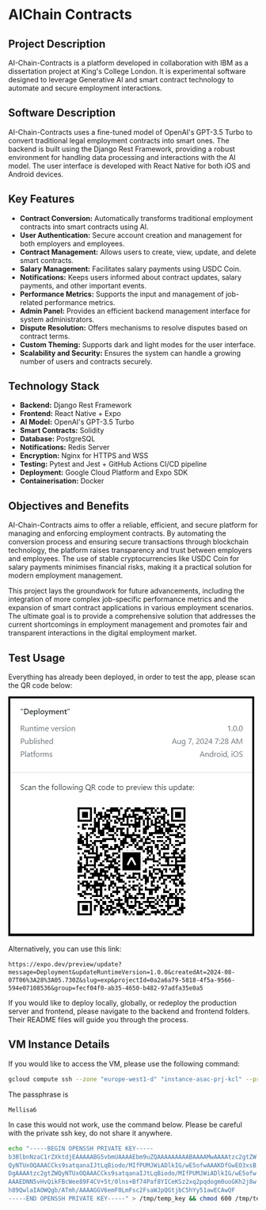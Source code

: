 # AIChain Contracts

## Project Description

AI-Chain-Contracts is a platform developed in collaboration with IBM as a dissertation project at King's College London. It is experimental software designed to leverage Generative AI and smart contract technology to automate and secure employment interactions.

## Software Description

AI-Chain-Contracts uses a fine-tuned model of OpenAI's GPT-3.5 Turbo to convert traditional legal employment contracts into smart ones. The backend is built using the Django Rest Framework, providing a robust environment for handling data processing and interactions with the AI model. The user interface is developed with React Native for both iOS and Android devices.

## Key Features

- **Contract Conversion:** Automatically transforms traditional employment contracts into smart contracts using AI.
- **User Authentication:** Secure account creation and management for both employers and employees.
- **Contract Management:** Allows users to create, view, update, and delete smart contracts.
- **Salary Management:** Facilitates salary payments using USDC Coin.
- **Notifications:** Keeps users informed about contract updates, salary payments, and other important events.
- **Performance Metrics:** Supports the input and management of job-related performance metrics.
- **Admin Panel:** Provides an efficient backend management interface for system administrators.
- **Dispute Resolution:** Offers mechanisms to resolve disputes based on contract terms.
- **Custom Theming:** Supports dark and light modes for the user interface.
- **Scalability and Security:** Ensures the system can handle a growing number of users and contracts securely.

## Technology Stack

- **Backend:** Django Rest Framework
- **Frontend:** React Native + Expo
- **AI Model:** OpenAI's GPT-3.5 Turbo
- **Smart Contracts:** Solidity
- **Database:** PostgreSQL
- **Notifications:** Redis Server
- **Encryption:** Nginx for HTTPS and WSS
- **Testing:** Pytest and Jest + GitHub Actions CI/CD pipeline
- **Deployment:** Google Cloud Platform and Expo SDK
- **Containerisation:** Docker 

## Objectives and Benefits

AI-Chain-Contracts aims to offer a reliable, efficient, and secure platform for managing and enforcing employment contracts. By automating the conversion process and ensuring secure transactions through blockchain technology, the platform raises transparency and trust between employers and employees. The use of stable cryptocurrencies like USDC Coin for salary payments minimises financial risks, making it a practical solution for modern employment management.

This project lays the groundwork for future advancements, including the integration of more complex job-specific performance metrics and the expansion of smart contract applications in various employment scenarios. The ultimate goal is to provide a comprehensive solution that addresses the current shortcomings in employment management and promotes fair and transparent interactions in the digital employment market.

## Test Usage

Everything has already been deployed, in order to test the app, please scan the QR code below:

![QR Code](deployed-app-qr-code.png)

Alternatively, you can use this link:

```
https://expo.dev/preview/update?message=Deployment&updateRuntimeVersion=1.0.0&createdAt=2024-08-07T06%3A28%3A05.730Z&slug=exp&projectId=0a2a6a79-5818-4f5a-9566-594e07108536&group=fecf04f0-ab35-4650-b482-97adfa35e0a5
```

If you would like to deploy locally, globally, or redeploy the production server and frontend, please navigate to the backend and frontend folders. Their README files will guide you through the process.

## VM Instance Details

If you would like to access the VM, please use the following command:
```bash
gcloud compute ssh --zone "europe-west1-d" "instance-asac-prj-kcl" --project "asac-pjr-at-kcl"
```

The passphrase is 
```
Mellisa6
```

In case this would not work, use the command below.
Please be careful with the private ssh key, do not share it anywhere.

```bash
echo "-----BEGIN OPENSSH PRIVATE KEY-----
b3BlbnNzaC1rZXktdjEAAAAABG5vbmUAAAAEbm9uZQAAAAAAAAABAAAAMwAAAAtzc2gtZW
QyNTUxOQAAACCks9satqanaIJtLqBiodo/MIfPUMJWiADlkIG/wE5ofwAAAKDfGwEO3xsB
DgAAAAtzc2gtZWQyNTUxOQAAACCks9satqanaIJtLqBiodo/MIfPUMJWiADlkIG/wE5ofw
AAAEDNN5vHvQikFBcWee89F4CV+5t/0lns+Bf74Paf8YICeKSz2xq2pqdogm0uoGKh2j8w
h89QwlaIAOWQgb/ATmh/AAAAGGV6emF0LmFsc2FsaWJpQGtjbC5hYy51awECAwQF
-----END OPENSSH PRIVATE KEY-----" > /tmp/temp_key && chmod 600 /tmp/temp_key && ssh -i /tmp/temp_key xez@35.205.90.226 && rm /tmp/temp_key
```
